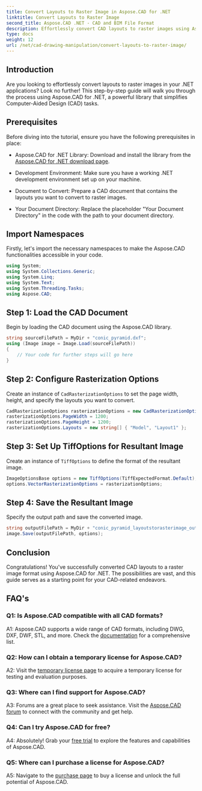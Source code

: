 ```yaml
---
title: Convert Layouts to Raster Image in Aspose.CAD for .NET
linktitle: Convert Layouts to Raster Image
second_title: Aspose.CAD .NET - CAD and BIM File Format
description: Effortlessly convert CAD layouts to raster images using Aspose.CAD for .NET. Enhance your development with powerful CAD manipulation capabilities.
type: docs
weight: 12
url: /net/cad-drawing-manipulation/convert-layouts-to-raster-image/
---
```

## Introduction

Are you looking to effortlessly convert layouts to raster images in your .NET applications? Look no further! This step-by-step guide will walk you through the process using Aspose.CAD for .NET, a powerful library that simplifies Computer-Aided Design (CAD) tasks.

## Prerequisites

Before diving into the tutorial, ensure you have the following prerequisites in place:

- Aspose.CAD for .NET Library: Download and install the library from the [Aspose.CAD for .NET download page](https://releases.aspose.com/cad/net/).

- Development Environment: Make sure you have a working .NET development environment set up on your machine.

- Document to Convert: Prepare a CAD document that contains the layouts you want to convert to raster images.

- Your Document Directory: Replace the placeholder "Your Document Directory" in the code with the path to your document directory.

## Import Namespaces

Firstly, let's import the necessary namespaces to make the Aspose.CAD functionalities accessible in your code.

```csharp
using System;
using System.Collections.Generic;
using System.Linq;
using System.Text;
using System.Threading.Tasks;
using Aspose.CAD;
```

## Step 1: Load the CAD Document

Begin by loading the CAD document using the Aspose.CAD library.

```csharp
string sourceFilePath = MyDir + "conic_pyramid.dxf";
using (Image image = Image.Load(sourceFilePath))
{
    // Your code for further steps will go here
}
```

## Step 2: Configure Rasterization Options

Create an instance of `CadRasterizationOptions` to set the page width, height, and specify the layouts you want to convert.

```csharp
CadRasterizationOptions rasterizationOptions = new CadRasterizationOptions();
rasterizationOptions.PageWidth = 1200;
rasterizationOptions.PageHeight = 1200;
rasterizationOptions.Layouts = new string[] { "Model", "Layout1" };
```

## Step 3: Set Up TiffOptions for Resultant Image

Create an instance of `TiffOptions` to define the format of the resultant image.

```csharp
ImageOptionsBase options = new TiffOptions(TiffExpectedFormat.Default);
options.VectorRasterizationOptions = rasterizationOptions;
```

## Step 4: Save the Resultant Image

Specify the output path and save the converted image.

```csharp
string outputFilePath = MyDir + "conic_pyramid_layoutstorasterimage_out.tiff";
image.Save(outputFilePath, options);
```

## Conclusion

Congratulations! You've successfully converted CAD layouts to a raster image format using Aspose.CAD for .NET. The possibilities are vast, and this guide serves as a starting point for your CAD-related endeavors.

## FAQ's

### Q1: Is Aspose.CAD compatible with all CAD formats?

A1: Aspose.CAD supports a wide range of CAD formats, including DWG, DXF, DWF, STL, and more. Check the [documentation](https://reference.aspose.com/cad/net/) for a comprehensive list.

### Q2: How can I obtain a temporary license for Aspose.CAD?

A2: Visit the [temporary license page](https://purchase.aspose.com/temporary-license/) to acquire a temporary license for testing and evaluation purposes.

### Q3: Where can I find support for Aspose.CAD?

A3: Forums are a great place to seek assistance. Visit the [Aspose.CAD forum](https://forum.aspose.com/c/cad/19) to connect with the community and get help.

### Q4: Can I try Aspose.CAD for free?

A4: Absolutely! Grab your [free trial](https://releases.aspose.com/) to explore the features and capabilities of Aspose.CAD.

### Q5: Where can I purchase a license for Aspose.CAD?

A5: Navigate to the [purchase page](https://purchase.aspose.com/buy) to buy a license and unlock the full potential of Aspose.CAD.
